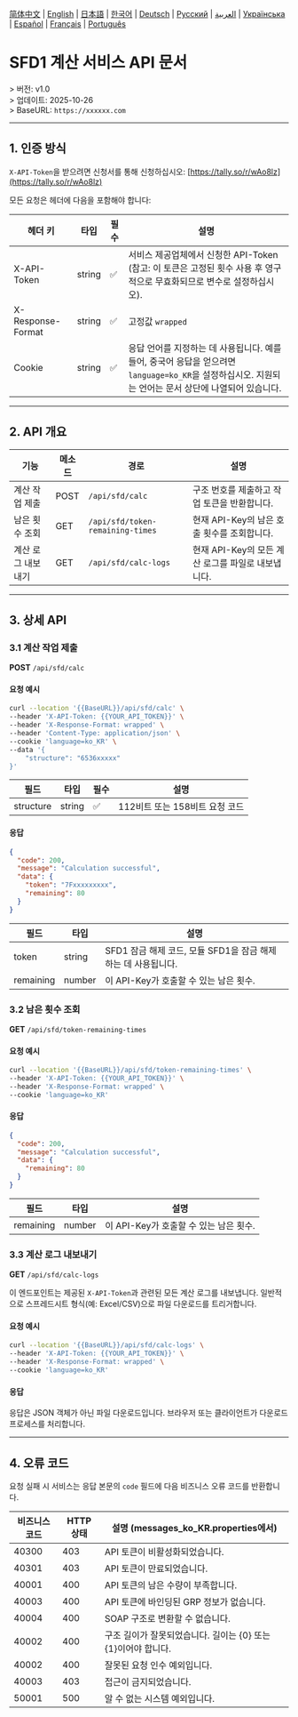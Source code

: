[简体中文](./README.zh.md) | [English](./README.md) | [日本語](./README.ja.md) | [한국어](./README.ko.md) | [Deutsch](./README.de.md) | [Русский](./README.ru.md) | [العربية](./README.ar.md) | [Українська](./README.uk.md) | [Español](./README.es.md) | [Français](./README.fr.md) | [Português](./README.pt.md)

# SFD1 계산 서비스 API 문서
&gt; 버전: v1.0  
&gt; 업데이트: 2025-10-26  
&gt; BaseURL: `https://xxxxxx.com`

---

## 1. 인증 방식

`X-API-Token`을 받으려면 신청서를 통해 신청하십시오: [https://tally.so/r/wAo8lz](https://tally.so/r/wAo8lz)

모든 요청은 헤더에 다음을 포함해야 합니다:

| 헤더 키 | 타입 | 필수 | 설명 |
|---|---|---|---|
| X-API-Token | string | ✅ | 서비스 제공업체에서 신청한 API-Token (참고: 이 토큰은 고정된 횟수 사용 후 영구적으로 무효화되므로 변수로 설정하십시오). |
| X-Response-Format | string | ✅ | 고정값 `wrapped` |
| Cookie | string | ✅ | 응답 언어를 지정하는 데 사용됩니다. 예를 들어, 중국어 응답을 얻으려면 `language=ko_KR`을 설정하십시오. 지원되는 언어는 문서 상단에 나열되어 있습니다. |

---

## 2. API 개요

| 기능 | 메소드 | 경로 | 설명 |
|---|---|---|---|
| 계산 작업 제출 | POST | `/api/sfd/calc` | 구조 번호를 제출하고 작업 토큰을 반환합니다. |
| 남은 횟수 조회 | GET | `/api/sfd/token-remaining-times`| 현재 API-Key의 남은 호출 횟수를 조회합니다. |
| 계산 로그 내보내기 | GET | `/api/sfd/calc-logs` | 현재 API-Key의 모든 계산 로그를 파일로 내보냅니다. |

---

## 3. 상세 API

### 3.1 계산 작업 제출
**POST** `/api/sfd/calc`

#### 요청 예시
```bash
curl --location '{{BaseURL}}/api/sfd/calc' \
--header 'X-API-Token: {{YOUR_API_TOKEN}}' \
--header 'X-Response-Format: wrapped' \
--header 'Content-Type: application/json' \
--cookie 'language=ko_KR' \
--data '{
    "structure": "6536xxxxx"
}'
```

| 필드 | 타입 | 필수 | 설명 |
|---|---|---|---|
| structure | string | ✅ | 112비트 또는 158비트 요청 코드 |

#### 응답
```json
{
  "code": 200,
  "message": "Calculation successful",
  "data": {
    "token": "7Fxxxxxxxxx",
    "remaining": 80
  }
}
```

| 필드 | 타입 | 설명 |
|---|---|---|
| token | string | SFD1 잠금 해제 코드, 모듈 SFD1을 잠금 해제하는 데 사용됩니다. |
| remaining | number | 이 API-Key가 호출할 수 있는 남은 횟수. |


### 3.2 남은 횟수 조회
**GET** `/api/sfd/token-remaining-times`

#### 요청 예시
```bash
curl --location '{{BaseURL}}/api/sfd/token-remaining-times' \
--header 'X-API-Token: {{YOUR_API_TOKEN}}' \
--header 'X-Response-Format: wrapped' \
--cookie 'language=ko_KR'
```

#### 응답
```json
{
  "code": 200,
  "message": "Calculation successful",
  "data": {
    "remaining": 80
  }
}
```

| 필드 | 타입 | 설명 |
|---|---|---|
| remaining | number | 이 API-Key가 호출할 수 있는 남은 횟수. |


### 3.3 계산 로그 내보내기


**GET** `/api/sfd/calc-logs`



이 엔드포인트는 제공된 `X-API-Token`과 관련된 모든 계산 로그를 내보냅니다. 일반적으로 스프레드시트 형식(예: Excel/CSV)으로 파일 다운로드를 트리거합니다.



#### 요청 예시


```bash
curl --location '{{BaseURL}}/api/sfd/calc-logs' \
--header 'X-API-Token: {{YOUR_API_TOKEN}}' \
--header 'X-Response-Format: wrapped' \
--cookie 'language=ko_KR'
```



#### 응답


응답은 JSON 객체가 아닌 파일 다운로드입니다. 브라우저 또는 클라이언트가 다운로드 프로세스를 처리합니다.



---




## 4. 오류 코드



요청 실패 시 서비스는 응답 본문의 `code` 필드에 다음 비즈니스 오류 코드를 반환합니다.



| 비즈니스 코드 | HTTP 상태 | 설명 (messages_ko_KR.properties에서) |
|---|---|---|
| 40300 | 403 | API 토큰이 비활성화되었습니다. |
| 40301 | 403 | API 토큰이 만료되었습니다. |
| 40001 | 400 | API 토큰의 남은 수량이 부족합니다. |
| 40003 | 400 | API 토큰에 바인딩된 GRP 정보가 없습니다. |
| 40004 | 400 | SOAP 구조로 변환할 수 없습니다. |
| 40002 | 400 | 구조 길이가 잘못되었습니다. 길이는 {0} 또는 {1}이어야 합니다. |
| 40002 | 400 | 잘못된 요청 인수 예외입니다. |
| 40003 | 403 | 접근이 금지되었습니다. |
| 50001 | 500 | 알 수 없는 시스템 예외입니다. |
